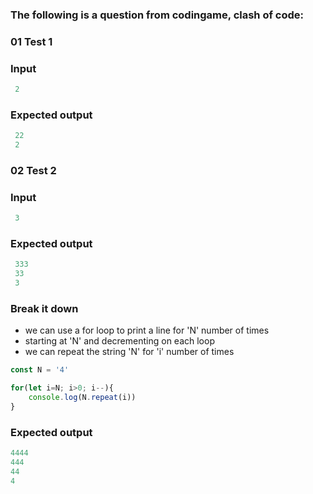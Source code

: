 [category]: <> (Coding)
[date]: <> (2023/04/13)
[title]: <> (Codingame Question 22)

### The following is a question from codingame, clash of code:

### 01 Test 1

### Input
```javascript
 2
```
### Expected output
```javascript
 22
 2
```
### 02 Test 2

### Input
```javascript
 3
```
### Expected output
```javascript
 333
 33
 3
```
### Break it down

- we can use a for loop to print a line for 'N' number of times
- starting at 'N' and decrementing on each loop
- we can repeat the string 'N' for 'i' number of times

```javascript
const N = '4'

for(let i=N; i>0; i--){
    console.log(N.repeat(i))
}
```
### Expected output
```javascript
4444
444
44
4
```